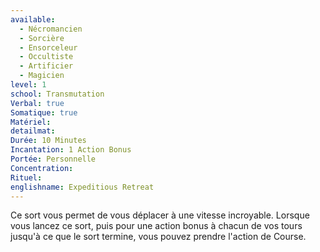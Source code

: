 ```yaml
---
available:
  - Nécromancien
  - Sorcière
  - Ensorceleur
  - Occultiste
  - Artificier
  - Magicien
level: 1
school: Transmutation
Verbal: true
Somatique: true
Matériel: 
detailmat: 
Durée: 10 Minutes
Incantation: 1 Action Bonus
Portée: Personnelle
Concentration: 
Rituel: 
englishname: Expeditious Retreat
---
```

Ce sort vous permet de vous déplacer à une vitesse incroyable. Lorsque vous lancez ce sort, puis pour une action bonus à chacun de vos tours jusqu'à ce que le sort termine, vous pouvez prendre l'action de Course.
